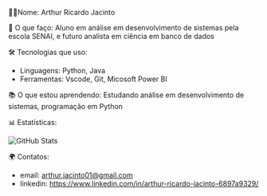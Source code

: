 👨‍💻Nome: Arthur Ricardo Jacinto

🚀 O que faço: Aluno em análise em desenvolvimento de sistemas pela escola SENAI, e futuro analista em ciência em banco de dados

🛠️ Tecnologias que uso:
- Linguagens: Python, Java
- Ferramentas: Vscode, Git, Micosoft Power BI

📚 O que estou aprendendo: Estudando análise em desenvolvimento de sistemas, programação em Python

📊 Estatísticas:

![GitHub Stats](https://github-readme-stats.vercel.app/api?username=Arthur-Jacint0&show_icons=true&count_private=true&hide_title=true&hide=prs)

🌍 Contatos:
- email: arthur.jacinto01@gmail.com
- linkedin: https://www.linkedin.com/in/arthur-ricardo-jacinto-6897a9329/

